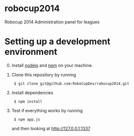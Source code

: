 robocup2014
===========

Robocup 2014 Administration panel for leagues

Setting up a development environment
====================================

0. Install [nodejs](http://howtonode.org/how-to-install-nodejs) and [npm](http://howtonode.org/introduction-to-npm) on your machine.

1. Clone this repository by running

        $ git clone git@github.com:RoboCupDev/robocup2014.git

2. Install dependencies

        $ npm install

3. Test if everything works by running

        $ npm app.js

   and then looking at http://127.0.0.1:1337
